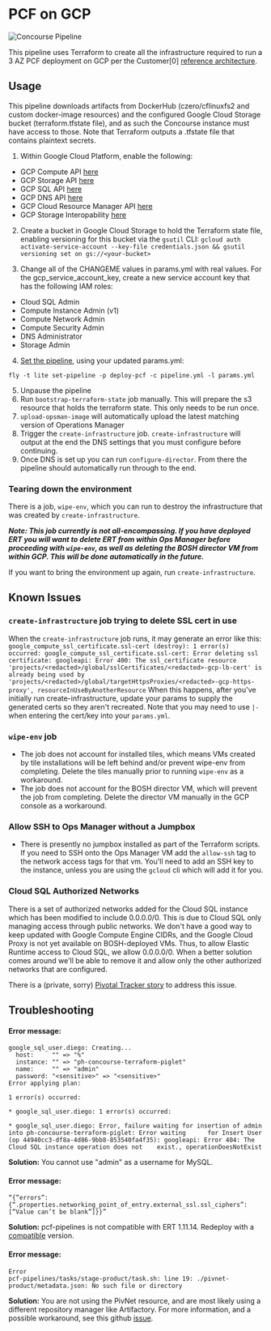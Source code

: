 # PCF on GCP

![Concourse Pipeline](embed.png)

This pipeline uses Terraform to create all the infrastructure required to run a
3 AZ PCF deployment on GCP per the Customer[0] [reference
architecture](http://docs.pivotal.io/pivotalcf/1-10/refarch/gcp/gcp_ref_arch.html).

## Usage

This pipeline downloads artifacts from DockerHub (czero/cflinuxfs2 and custom
docker-image resources) and the configured Google Cloud Storage bucket
(terraform.tfstate file), and as such the Concourse instance must have access
to those. Note that Terraform outputs a .tfstate file that contains plaintext
secrets.

1. Within Google Cloud Platform, enable the following:
  * GCP Compute API [here](https://console.cloud.google.com/apis/api/compute_component)
  * GCP Storage API [here](https://console.cloud.google.com/apis/api/storage_component)
  * GCP SQL API [here](https://console.cloud.google.com/apis/api/sql_component)
  * GCP DNS API [here](https://console.cloud.google.com/apis/api/dns)
  * GCP Cloud Resource Manager API [here](https://console.cloud.google.com/apis/api/cloudresourcemanager.googleapis.com/overview)
  * GCP Storage Interopability [here](https://console.cloud.google.com/storage/settings)

2. Create a bucket in Google Cloud Storage to hold the Terraform state file, enabling versioning for this bucket via the `gsutil` CLI: `gcloud auth activate-service-account --key-file credentials.json && gsutil versioning set on gs://<your-bucket>`

3. Change all of the CHANGEME values in params.yml with real values. For the gcp_service_account_key, create a new service account key that has the following IAM roles:
  * Cloud SQL Admin
  * Compute Instance Admin (v1)
  * Compute Network Admin
  * Compute Security Admin
  * DNS Administrator
  * Storage Admin

4. [Set the pipeline](http://concourse.ci/single-page.html#fly-set-pipeline), using your updated params.yml:
  ```
  fly -t lite set-pipeline -p deploy-pcf -c pipeline.yml -l params.yml
  ```

5. Unpause the pipeline
6. Run `bootstrap-terraform-state` job manually. This will prepare the s3 resource that holds the terraform state. This only needs to be run once.
7. `upload-opsman-image` will automatically upload the latest matching version of Operations Manager
8. Trigger the `create-infrastructure` job. `create-infrastructure` will output at the end the DNS settings that you must configure before continuing.
9. Once DNS is set up you can run `configure-director`. From there the pipeline should automatically run through to the end.

### Tearing down the environment

There is a job, `wipe-env`, which you can run to destroy the infrastructure
that was created by `create-infrastructure`.

_**Note: This job currently is not all-encompassing. If you have deployed ERT you will want to delete ERT from within Ops Manager before proceeding with `wipe-env`, as well as deleting the BOSH director VM from within GCP. This will be done automatically in the future.**_

If you want to bring the environment up again, run `create-infrastructure`.

## Known Issues

### `create-infrastructure` job trying to delete SSL cert in use

When the `create-infrastructure` job runs, it may generate an error like this:
`google_compute_ssl_certificate.ssl-cert (destroy): 1 error(s) occurred:
google_compute_ssl_certificate.ssl-cert: Error deleting ssl certificate: googleapi: Error 400: The ssl_certificate resource 'projects/<redacted>/global/sslCertificates/<redacted>-gcp-lb-cert' is already being used by 'projects/<redacted>/global/targetHttpsProxies/<redacted>-gcp-https-proxy', resourceInUseByAnotherResource`
When this happens, after you've initially run create-infrastructure, update your params to supply the generated certs so they aren't recreated. Note that you may need to use `|-` when entering the cert/key into your `params.yml`. 

### `wipe-env` job
* The job does not account for installed tiles, which means VMs created by tile
  installations will be left behind and/or prevent wipe-env from completing.
  Delete the tiles manually prior to running `wipe-env` as a workaround.
* The job does not account for the BOSH director VM, which will prevent the job
  from completing. Delete the director VM manually in the GCP console as a
  workaround.

### Allow SSH to Ops Manager without a Jumpbox
* There is presently no jumpbox installed as part of the Terraform scripts. If
  you need to SSH onto the Ops Manager VM add the `allow-ssh` tag to the network
  access tags for that vm. You'll need to add an SSH key to the instance, unless
  you are using the `gcloud` cli which will add it for you.

### Cloud SQL Authorized Networks

There is a set of authorized networks added for the Cloud SQL instance which
has been modified to include 0.0.0.0/0. This is due to Cloud SQL only
managing access through public networks. We don't have a good way to keep
updated with Google Compute Engine CIDRs, and the Google Cloud Proxy is not
yet available on BOSH-deployed VMs. Thus, to allow Elastic Runtime access to
Cloud SQL, we allow 0.0.0.0/0. When a better solution comes around we'll be
able to remove it and allow only the other authorized networks that are
configured.

There is a (private, sorry) [Pivotal Tracker
story](https://www.pivotaltracker.com/n/projects/975916/stories/133642819) to
address this issue.


## Troubleshooting

#### Error message: ####
   ```
   google_sql_user.diego: Creating...
     host:     "" => "%"
     instance: "" => "ph-concourse-terraform-piglet"
     name:     "" => "admin"
     password: "<sensitive>" => "<sensitive>"
   Error applying plan:

   1 error(s) occurred:

   * google_sql_user.diego: 1 error(s) occurred:

   * google_sql_user.diego: Error, failure waiting for insertion of admin into ph-concourse-terraform-piglet: Error waiting      for Insert User (op 44940cc3-df8a-4d86-9bb8-853540fa4f35): googleapi: Error 404: The Cloud SQL instance operation does not    exist., operationDoesNotExist
   ```
   
   **Solution:** You cannot use "admin" as a username for MySQL. 
   
   
   #### Error message: ####
   ```
   “{”errors”:{“.properties.networking_point_of_entry.external_ssl.ssl_ciphers”:[“Value can’t be blank”]}}”
   ```
   
   **Solution:** pcf-pipelines is not compatible with ERT 1.11.14. Redeploy with a [compatible](https://github.com/pivotal-cf/pcf-pipelines#install-pcf-pipelines) version. 
   
   
   
#### Error message: ####

    Error
    pcf-pipelines/tasks/stage-product/task.sh: line 19: ./pivnet-product/metadata.json: No such file or directory



  **Solution:** You are not using the PivNet resource, and are most likely using a different repository manager like Artifactory. For more information, and a possible workaround, see this github [issue](https://github.com/pivotal-cf/pcf-pipelines/issues/192). 
